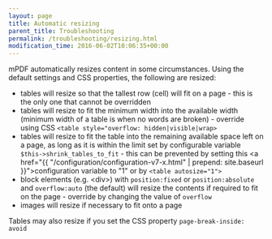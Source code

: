 ```yaml
---
layout: page
title: Automatic resizing
parent_title: Troubleshooting
permalink: /troubleshooting/resizing.html
modification_time: 2016-06-02T10:06:35+00:00
---
```


mPDF automatically resizes content in some circumstances. Using the default settings and CSS properties, the following are resized:

- tables will resize so that the tallest row (cell) will fit on a page - this is the only one that cannot be overridden
- tables will resize to fit the minimum width into the available width (minimum width of a table is when no words are broken) -
  override using CSS `<table style="overflow: hidden|visible|wrap>`
- tables will resize to fit the table into the remaining available space left on a page, as long as it is within the limit
  set by configurable variable `$this->shrink_tables_to_fit` - this can be prevented by setting this 
  <a href="{{ "/configuration/configuration-v7-x.html" | prepend: site.baseurl }}">configuration variable</a> to "1" 
  or by `<table autosize="1">`
- block elements (e.g. &lt;div&gt;) with `position:fixed` or `position:absolute` and `overflow:auto` (the default) will
  resize the contents if required to fit on the page - override by changing the value of `overflow`
- images will resize if necessary to fit onto a page

Tables may also resize if you set the CSS property `page-break-inside: avoid`

